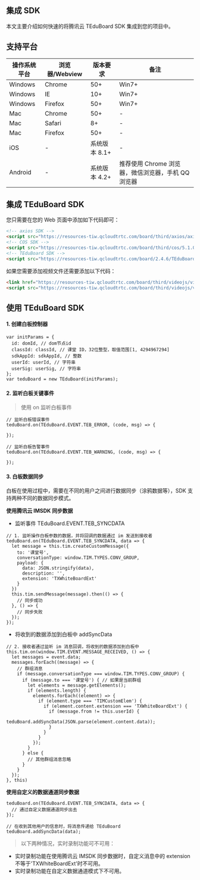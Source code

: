## 集成 SDK

本文主要介绍如何快速的将腾讯云 TEduBoard SDK 集成到您的项目中。

## 支持平台

| 操作系统平台  | 浏览器/Webview  | 版本要求  |  备注|
| ------------------------- | -------- | ---------------------- |------- |
| Windows  | Chrome | 50+   |   Win7+   |
| Windows  | IE | 10+ | Win7+    |
| Windows  | Firefox | 50+ | Win7+    |
| Mac  | Chrome | 50+   |   -   |
| Mac  | Safari | 8+ | -    |
| Mac  | Firefox | 50+ | -    |
| iOS          | - | 系统版本 8.1+ | - |
| Android      | - | 系统版本 4.2+ | 推荐使用 Chrome 浏览器，微信浏览器，手机 QQ 浏览器 |

## 集成 TEduBoard SDK

您只需要在您的 Web 页面中添加如下代码即可：

```html
<!-- axios SDK -->
<script src="https://resources-tiw.qcloudtrtc.com/board/third/axios/axios.min.js"></script>
<!-- COS SDK -->
<script src="https://resources-tiw.qcloudtrtc.com/board/third/cos/5.1.0/cos.min.js"></script>
<!-- TEduBoard SDK -->
<script src="https://resources-tiw.qcloudtrtc.com/board/2.4.6/TEduBoard.min.js"></script>
```

如果您需要添加视频文件还需要添加以下代码：
```html
<link href="https://resources-tiw.qcloudtrtc.com/board/third/videojs/video-js.min.css" rel="stylesheet">
<script src="https://resources-tiw.qcloudtrtc.com/board/third/videojs/video.min.js"></script>
```

## 使用 TEduBoard SDK

#### 1. 创建白板控制器


```
var initParams = {
  id: domId, // dom节点id
  classId: classId, // 课堂 ID，32位整型，取值范围[1, 4294967294]
  sdkAppId: sdkAppId, // 整数
  userId: userId, // 字符串
  userSig: userSig, // 字符串
};
var teduBoard = new TEduBoard(initParams);
```

#### 2. 监听白板关键事件

> 使用 on 监听白板事件

```
// 监听白板错误事件
teduBoard.on(TEduBoard.EVENT.TEB_ERROR, (code, msg) => {

});
```

```
// 监听白板告警事件
teduBoard.on(TEduBoard.EVENT.TEB_WARNING, (code, msg) => {

});
```

#### 3. 白板数据同步

白板在使用过程中，需要在不同的用户之间进行数据同步（涂鸦数据等），SDK 支持两种不同的数据同步模式。

**使用腾讯云 IMSDK 同步数据**

 - 监听事件 TEduBoard.EVENT.TEB_SYNCDATA

```
// 1. 监听操作白板参数的数据，并将回调的数据通过 im 发送到接收者
teduBoard.on(TEduBoard.EVENT.TEB_SYNCDATA, data => {
  let message = this.tim.createCustomMessage({
    to: '课堂号',
    conversationType: window.TIM.TYPES.CONV_GROUP,
    payload: {
      data: JSON.stringify(data), 
      description: '',
      extension: 'TXWhiteBoardExt'
    }
  })
  this.tim.sendMessage(message).then(() => {
    // 同步成功
  }, () => {
    // 同步失败
  });
});
```
 - 将收到的数据添加到白板中 addSyncData

```
// 2. 接收者通过监听 im 消息回调，将收到的数据添加到白板中
this.tim.on(window.TIM.EVENT.MESSAGE_RECEIVED, () => {
  let messages = event.data;
  messages.forEach((message) => {
    // 群组消息
    if (message.conversationType === window.TIM.TYPES.CONV_GROUP) {
      if (message.to === '课堂号') { // 如果是当前群组
        let elements = message.getElements();
        if (elements.length) {
          elements.forEach((element) => {
            if (element.type === 'TIMCustomElem') {
              if (element.content.extension === 'TXWhiteBoardExt') {
                if (message.from != this.userId) {
                  teduBoard.addSyncData(JSON.parse(element.content.data));
                }
              }
            }
          });
        }
      } else {
        // 其他群组消息忽略
      }
    }
  });
}, this)

```

**使用自定义的数据通道同步数据**

```
teduBoard.on(TEduBoard.EVENT.TEB_SYNCDATA, data => {
  // 通过自定义数据通道同步出去
});

// 在收到其他用户的信息时，将消息传递给 TEduBoard
teduBoard.addSyncData(data);
```

> 以下两种情况，实时录制功能可不可用：
- 实时录制功能在使用腾讯云 IMSDK 同步数据时，自定义消息中的 extension 不等于'TXWhiteBoardExt'时不可用。
- 实时录制功能在自定义数据通道模式下不可用。